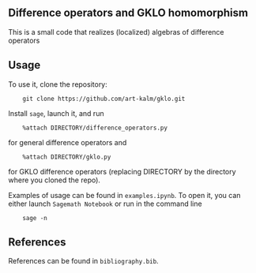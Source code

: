 ## Difference operators and GKLO homomorphism

This is a small code that realizes (localized) algebras of difference operators

## Usage

To use it, clone the repository:

```
	git clone https://github.com/art-kalm/gklo.git
```

Install `sage`, launch it, and run

```
	%attach DIRECTORY/difference_operators.py
```
for general difference operators and 
```
	%attach DIRECTORY/gklo.py
```
for GKLO difference operators (replacing DIRECTORY by the directory where you cloned the repo).

Examples of usage can be found in `examples.ipynb`. To open it, you can either launch `Sagemath Notebook` or run in the command line 
```
	sage -n
```

## References

References can be found in `bibliography.bib`.



